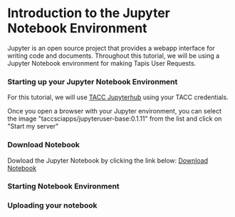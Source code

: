 Introduction to the Jupyter Notebook Environment
===


Jupyter is an open source project that provides a webapp interface for writing code and documents. Throughout this tutorial, we will be using a Jupyter Notebook environment for making Tapis User Requests. 

### Starting up your Jupyter Notebook Environment

For this tutorial, we will use [TACC Jupyterhub](https://jupyter.tacc.cloud) using your TACC credentials. 

Once you open a browser with your Jupyter environment, you can select the image "taccsciapps/jupyteruser-base:0.1.11" from the list and click on "Start my server"

### Download Notebook

Dowload the Jupyter Notebook by clicking the link below:
[Download Notebook](./block1/Tapis_workflows_mpm.ipynb)

### Starting Notebook Environment


### Uploading your notebook




